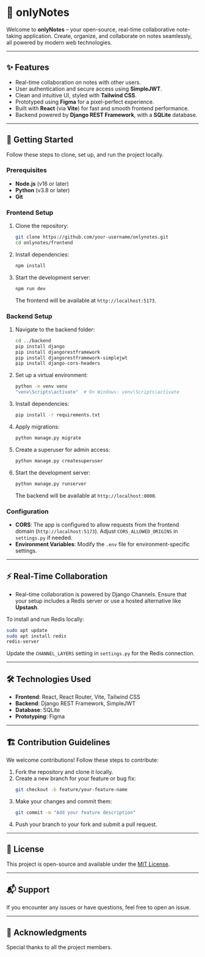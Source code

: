 # 📝 onlyNotes

Welcome to **onlyNotes** – your open-source, real-time collaborative note-taking application. Create, organize, and collaborate on notes seamlessly, all powered by modern web technologies.

---

## ✨ Features
- Real-time collaboration on notes with other users.
- User authentication and secure access using **SimpleJWT**.
- Clean and intuitive UI, styled with **Tailwind CSS**.
- Prototyped using **Figma** for a pixel-perfect experience.
- Built with **React** (via **Vite**) for fast and smooth frontend performance.
- Backend powered by **Django REST Framework**, with a **SQLite** database.

---

## 🚀 Getting Started

Follow these steps to clone, set up, and run the project locally.

### Prerequisites
- **Node.js** (v16 or later)
- **Python** (v3.8 or later)
- **Git**

### Frontend Setup
1. Clone the repository:
   ```bash
   git clone https://github.com/your-username/onlynotes.git
   cd onlynotes/frontend
   ```

2. Install dependencies:
   ```bash
   npm install
   ```

3. Start the development server:
   ```bash
   npm run dev
   ```

   The frontend will be available at `http://localhost:5173`.

### Backend Setup
1. Navigate to the backend folder:
   ```bash
   cd ../backend
   pip install django
   pip install djangorestframework
   pip install djangorestframework-simplejwt
   pip install django-cors-headers

   ```

2. Set up a virtual environment:
   ```bash
   python -m venv venv
   "venv\Scripts\activate"  # On Windows: venv\Scripts\activate
   ```

3. Install dependencies:
   ```bash
   pip install -r requirements.txt
   ```

4. Apply migrations:
   ```bash
   python manage.py migrate
   ```

5. Create a superuser for admin access:
   ```bash
   python manage.py createsuperuser
   ```

6. Start the development server:
   ```bash
   python manage.py runserver
   ```

   The backend will be available at `http://localhost:8000`.

### Configuration
- **CORS**: The app is configured to allow requests from the frontend domain (`http://localhost:5173`). Adjust `CORS_ALLOWED_ORIGINS` in `settings.py` if needed.
- **Environment Variables**: Modify the `.env` file for environment-specific settings.

---

## ⚡ Real-Time Collaboration
- Real-time collaboration is powered by Django Channels. Ensure that your setup includes a Redis server or use a hosted alternative like **Upstash**.

To install and run Redis locally:
```bash
sudo apt update
sudo apt install redis
redis-server
```

Update the `CHANNEL_LAYERS` setting in `settings.py` for the Redis connection.

---

## 🛠 Technologies Used
- **Frontend**: React, React Router, Vite, Tailwind CSS
- **Backend**: Django REST Framework, SimpleJWT
- **Database**: SQLite
- **Prototyping**: Figma

---

## 🏗️ Contribution Guidelines
We welcome contributions! Follow these steps to contribute:

1. Fork the repository and clone it locally.
2. Create a new branch for your feature or bug fix:
   ```bash
   git checkout -b feature/your-feature-name
   ```
3. Make your changes and commit them:
   ```bash
   git commit -m "Add your feature description"
   ```
4. Push your branch to your fork and submit a pull request.

---

## 📜 License
This project is open-source and available under the [MIT License](LICENSE).

---

## 📬 Support
If you encounter any issues or have questions, feel free to open an issue.

---

## 🌟 Acknowledgments
Special thanks to all the project members.
